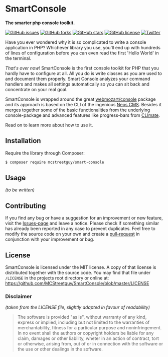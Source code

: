 # SmartConsole
**The smarter php console toolkit.**

[![GitHub issues](https://img.shields.io/github/issues/MCStreetguy/SmartConsole.svg)](https://github.com/MCStreetguy/SmartConsole/issues)
[![GitHub forks](https://img.shields.io/github/forks/MCStreetguy/SmartConsole.svg)](https://github.com/MCStreetguy/SmartConsole/network)
[![GitHub stars](https://img.shields.io/github/stars/MCStreetguy/SmartConsole.svg)](https://github.com/MCStreetguy/SmartConsole/stargazers)
[![GitHub license](https://img.shields.io/github/license/MCStreetguy/SmartConsole.svg)](https://github.com/MCStreetguy/SmartConsole/blob/master/LICENSE)
[![Twitter](https://img.shields.io/twitter/url/https/github.com/MCStreetguy/SmartConsole.svg?style=social)](https://twitter.com/intent/tweet?text=Wow:&url=https%3A%2F%2Fgithub.com%2FMCStreetguy%2FSmartConsole)

Have you ever wondered why it is so complicated to write a console application in PHP?
Whichever library you use, you'll end up with hundreds of lines of configuration before you can even read the first 'Hello World' in the terminal.

_That's over now!_ SmartConsole is the first console toolkit for PHP that you hardly have to configure at all.
All you do is write classes as you are used to and document them properly.
Smart Console analyzes your command handlers and makes all settings automatically so you can sit back and concentrate on your real goal.

SmartConsole is wrapped around the great [webmozart/console](https://github.com/webmozart/console) package and its approach is based on the CLI of the ingenious [Neos CMS](https://www.neos.io/).
Besides it merges together some of the basic functionalities from the underlying console-package and advanced features like progress-bars from [CLImate](https://climate.thephpleague.com/).

Read on to learn more about how to use it.

## Installation

Require the library through Composer:

``` bash
$ composer require mcstreetguy/smart-console
```

## Usage

_(to be written)_

## Contributing

If you find any bug or have a suggestion for an improvement or new feature, visit the [Issues-page](https://github.com/MCStreetguy/SmartConsole/issues) and leave a notice.
Please check if something similar has already been reported in any case to prevent duplicates.
Feel free to modify the source code on your own and create a [pull-request](https://github.com/MCStreetguy/SmartConsole/pulls) in conjunction with your improvement or bug.

## License

SmartConsole is licensed under the MIT license. A copy of that license is distributed together with the source code.
You may find that file under `/LICENSE` in the projects root directory or online at: https://github.com/MCStreetguy/SmartConsole/blob/master/LICENSE

### Disclaimer

_(taken from the LICENSE file, slightly adapted in favour of readability)_

> The software is provided "as is", without warranty of any kind, express or implied, including but not limited to the warranties of merchantability, fitness for a particular purpose and noninfringement. In no event shall the authors or copyright holders be liable for any claim, damages or other liability, wheter in an action of contract, tort or otherwise, arising from, out of or in connection with the software or the use or other dealings in the software.
